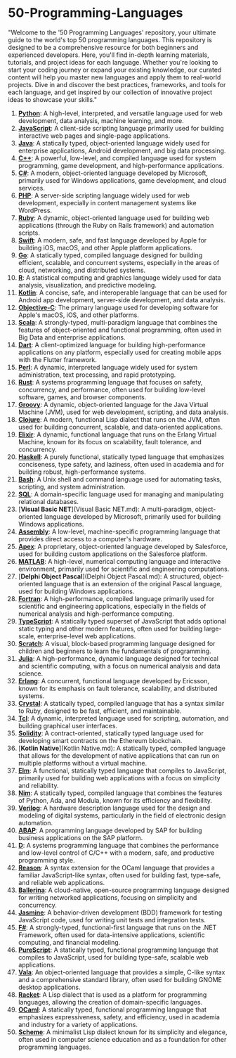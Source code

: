# 50-Programming-Languages

"Welcome to the '50 Programming Languages' repository, your ultimate guide to the world's top 50 programming languages. This repository is designed to be a comprehensive resource for both beginners and experienced developers. Here, you'll find in-depth learning materials, tutorials, and project ideas for each language. Whether you're looking to start your coding journey or expand your existing knowledge, our curated content will help you master new languages and apply them to real-world projects. Dive in and discover the best practices, frameworks, and tools for each language, and get inspired by our collection of innovative project ideas to showcase your skills."

1. [**Python**](Python.md): A high-level, interpreted, and versatile language used for web development, data analysis, machine learning, and more.
2. [**JavaScript**](JavaScript.md): A client-side scripting language primarily used for building interactive web pages and single-page applications.
3. [**Java**](Java.md): A statically typed, object-oriented language widely used for enterprise applications, Android development, and big data processing.
4. [**C++**](C++.md): A powerful, low-level, and compiled language used for system programming, game development, and high-performance applications.
5. [**C#**](C#.md): A modern, object-oriented language developed by Microsoft, primarily used for Windows applications, game development, and cloud services.
6. [**PHP**](PHP.md): A server-side scripting language widely used for web development, especially in content management systems like WordPress.
7. [**Ruby**](Ruby.md): A dynamic, object-oriented language used for building web applications (through the Ruby on Rails framework) and automation scripts.
8. [**Swift**](Swift.md): A modern, safe, and fast language developed by Apple for building iOS, macOS, and other Apple platform applications.
9. [**Go**](Go.md): A statically typed, compiled language designed for building efficient, scalable, and concurrent systems, especially in the areas of cloud, networking, and distributed systems.
10. [**R**](R.md): A statistical computing and graphics language widely used for data analysis, visualization, and predictive modeling.
11. [**Kotlin**](Kotlin.md): A concise, safe, and interoperable language that can be used for Android app development, server-side development, and data analysis.
12. [**Objective-C**](Objective-C.md): The primary language used for developing software for Apple's macOS, iOS, and other platforms.
13. [**Scala**](Scala.md): A strongly-typed, multi-paradigm language that combines the features of object-oriented and functional programming, often used in Big Data and enterprise applications.
14. [**Dart**](Dart.md): A client-optimized language for building high-performance applications on any platform, especially used for creating mobile apps with the Flutter framework.
15. [**Perl**](Perl.md): A dynamic, interpreted language widely used for system administration, text processing, and rapid prototyping.
16. [**Rust**](Rust.md): A systems programming language that focuses on safety, concurrency, and performance, often used for building low-level software, games, and browser components.
17. [**Groovy**](Groovy.md): A dynamic, object-oriented language for the Java Virtual Machine (JVM), used for web development, scripting, and data analysis.
18. [**Clojure**](Clojure.md): A modern, functional Lisp dialect that runs on the JVM, often used for building concurrent, scalable, and data-oriented applications.
19. [**Elixir**](Elixir.md): A dynamic, functional language that runs on the Erlang Virtual Machine, known for its focus on scalability, fault tolerance, and concurrency.
20. [**Haskell**](Haskell.md): A purely functional, statically typed language that emphasizes conciseness, type safety, and laziness, often used in academia and for building robust, high-performance systems.
21. [**Bash**](Bash.md): A Unix shell and command language used for automating tasks, scripting, and system administration.
22. [**SQL**](SQL.md): A domain-specific language used for managing and manipulating relational databases.
23. [**Visual Basic NET**](Visual Basic NET.md): A multi-paradigm, object-oriented language developed by Microsoft, primarily used for building Windows applications.
24. [**Assembly**](Assembly.md): A low-level, machine-specific programming language that provides direct access to a computer's hardware.
25. [**Apex**](Apex.md): A proprietary, object-oriented language developed by Salesforce, used for building custom applications on the Salesforce platform.
26. [**MATLAB**](MATLAB.md): A high-level, numerical computing language and interactive environment, primarily used for scientific and engineering computations.
27. [**Delphi Object Pascal**](Delphi Object Pascal.md): A structured, object-oriented language that is an extension of the original Pascal language, used for building Windows applications.
28. [**Fortran**](Fortran.md): A high-performance, compiled language primarily used for scientific and engineering applications, especially in the fields of numerical analysis and high-performance computing.
29. [**TypeScript**](TypeScript.md): A statically typed superset of JavaScript that adds optional static typing and other modern features, often used for building large-scale, enterprise-level web applications.
30. [**Scratch**](Scratch.md): A visual, block-based programming language designed for children and beginners to learn the fundamentals of programming.
31. [**Julia**](Julia.md): A high-performance, dynamic language designed for technical and scientific computing, with a focus on numerical analysis and data science.
32. [**Erlang**](Erlang.md): A concurrent, functional language developed by Ericsson, known for its emphasis on fault tolerance, scalability, and distributed systems.
33. [**Crystal**](Crystal.md): A statically typed, compiled language that has a syntax similar to Ruby, designed to be fast, efficient, and maintainable.
34. [**Tcl**](Tcl.md): A dynamic, interpreted language used for scripting, automation, and building graphical user interfaces.
35. [**Solidity**](Solidity.md): A contract-oriented, statically typed language used for developing smart contracts on the Ethereum blockchain.
36. [**Kotlin Native**](Kotlin Native.md): A statically typed, compiled language that allows for the development of native applications that can run on multiple platforms without a virtual machine.
37. [**Elm**](Elm.md): A functional, statically typed language that compiles to JavaScript, primarily used for building web applications with a focus on simplicity and reliability.
38. [**Nim**](Nim.md): A statically typed, compiled language that combines the features of Python, Ada, and Modula, known for its efficiency and flexibility.
39. [**Verilog**](Verilog.md): A hardware description language used for the design and modeling of digital systems, particularly in the field of electronic design automation.
40. [**ABAP**](ABAP.md): A programming language developed by SAP for building business applications on the SAP platform.
41. [**D**](D.md): A systems programming language that combines the performance and low-level control of C/C++ with a modern, safe, and productive programming style.
42. [**Reason**](Reason.md): A syntax extension for the OCaml language that provides a familiar JavaScript-like syntax, often used for building fast, type-safe, and reliable web applications.
43. [**Ballerina**](Ballerina.md): A cloud-native, open-source programming language designed for writing networked applications, focusing on simplicity and concurrency.
44. [**Jasmine**](Jasmine.md): A behavior-driven development (BDD) framework for testing JavaScript code, used for writing unit tests and integration tests.
45. [**F#**](F#.md): A strongly-typed, functional-first language that runs on the .NET Framework, often used for data-intensive applications, scientific computing, and financial modeling.
46. [**PureScript**](PureScript.md): A statically typed, functional programming language that compiles to JavaScript, used for building type-safe, scalable web applications.
47. [**Vala**](Vala.md): An object-oriented language that provides a simple, C-like syntax and a comprehensive standard library, often used for building GNOME desktop applications.
48. [**Racket**](Racket.md): A Lisp dialect that is used as a platform for programming languages, allowing the creation of domain-specific languages.
49. [**OCaml**](OCaml.md): A statically typed, functional programming language that emphasizes expressiveness, safety, and efficiency, used in academia and industry for a variety of applications.
50. [**Scheme**](Scheme.md): A minimalist Lisp dialect known for its simplicity and elegance, often used in computer science education and as a foundation for other programming languages.

